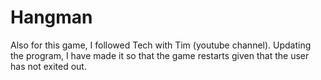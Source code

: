 # Hangman
Also for this game, I followed Tech with Tim (youtube channel). Updating the program, I have made it so that the game restarts given that the user has not exited out.
